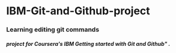 # IBM-Git-and-Github-project
### Learning  editing git commands

##### project for Coursera's IBM Getting started with Git and Github" .

